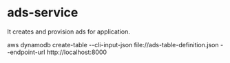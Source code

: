 # ads-service
It creates and provision ads for application.

aws dynamodb create-table --cli-input-json file://ads-table-definition.json --endpoint-url http://localhost:8000